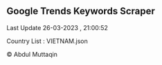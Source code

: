 

## Google Trends Keywords Scraper 
 
Last Update 26-03-2023 , 21:00:52

Country List :
VIETNAM.json



© Abdul Muttaqin 
